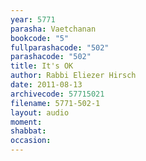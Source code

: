 ```yaml
---
year: 5771
parasha: Vaetchanan
bookcode: "5"
fullparashacode: "502"
parashacode: "502"
title: It's OK
author: Rabbi Eliezer Hirsch
date: 2011-08-13
archivecode: 57715021
filename: 5771-502-1
layout: audio
moment: 
shabbat: 
occasion: 
---
```

